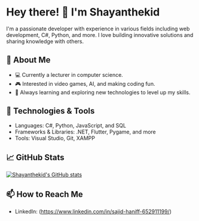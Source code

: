 # Hey there! 👋 I'm Shayanthekid

I'm a passionate developer with experience in various fields including web development, C#, Python, and more. I love building innovative solutions and sharing knowledge with others.

## 🚀 About Me
- 💻 Currently a lecturer in computer science.
- 🎮 Interested in video games, AI, and making coding fun.
- 🌱 Always learning and exploring new technologies to level up my skills.

## 🔧 Technologies & Tools
- Languages: C#, Python, JavaScript, and SQL
- Frameworks & Libraries: .NET, Flutter, Pygame, and more
- Tools: Visual Studio, Git, XAMPP

## 📈 GitHub Stats
[![Shayanthekid's GitHub stats](https://github-readme-stats.vercel.app/api?username=shayanthekid)](https://github.com/anuraghazra/github-readme-stats)

## 📫 How to Reach Me
- LinkedIn: (https://www.linkedin.com/in/sajid-haniff-652911199/)
  
